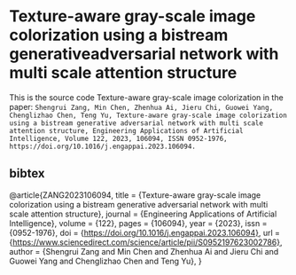 Texture-aware gray-scale image colorization using a bistream generativeadversarial network with multi scale attention structure
===============================================================================================================================
This is the source code Texture-aware gray-scale image colorization in the paper:
`Shengrui Zang, Min Chen, Zhenhua Ai, Jieru Chi, Guowei Yang, Chenglizhao Chen, Teng Yu,
Texture-aware gray-scale image colorization using a bistream generative adversarial network with multi scale attention structure,
Engineering Applications of Artificial Intelligence,
Volume 122,
2023,
106094,
ISSN 0952-1976,
https://doi.org/10.1016/j.engappai.2023.106094.`


bibtex
------
@article{ZANG2023106094,
title = {Texture-aware gray-scale image colorization using a bistream generative adversarial network with multi scale attention structure},
journal = {Engineering Applications of Artificial Intelligence},
volume = {122},
pages = {106094},
year = {2023},
issn = {0952-1976},
doi = {https://doi.org/10.1016/j.engappai.2023.106094},
url = {https://www.sciencedirect.com/science/article/pii/S0952197623002786},
author = {Shengrui Zang and Min Chen and Zhenhua Ai and Jieru Chi and Guowei Yang and Chenglizhao Chen and Teng Yu},
}
